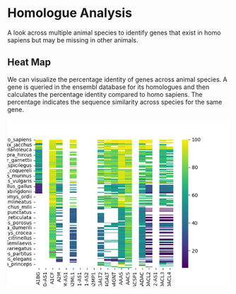 # Homologue Analysis

A look across multiple animal species to identify genes that exist in homo sapiens but may be missing in other animals. 

## Heat Map

We can visualize the percentage identity of genes across animal species. A gene is queried in the ensembl database for its homologues and then calculates the percentage identity compared to homo sapiens. The percentage indicates the sequence similarity across species for the same gene. 

![](https://github.com/ethanspraggon/HomologueAnalysis/blob/main/images/Figure_1.png)
